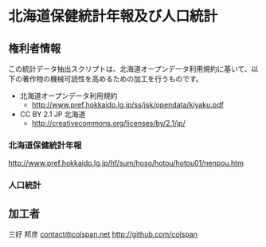 # 北海道保健統計年報及び人口統計

## 権利者情報

この統計データ抽出スクリプトは、北海道オープンデータ利用規約に基いて、以下の著作物の機械可読性を高めるための加工を行うものです。

- 北海道オープンデータ利用規約
   * http://www.pref.hokkaido.lg.jp/ss/jsk/opendata/kiyaku.pdf
- CC BY 2.1 JP 北海道
   * http://creativecommons.org/licenses/by/2.1/jp/

### 北海道保健統計年報

http://www.pref.hokkaido.lg.jp/hf/sum/hoso/hotou/hotou01/nenpou.htm

### 人口統計



## 加工者

三好 邦彦
contact@colspan.net
http://github.com/colspan


